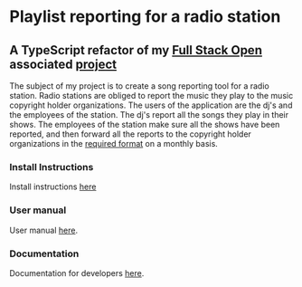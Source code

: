 # Playlist reporting for a radio station

## A TypeScript refactor of my [Full Stack Open](https://fullstackopen.com/en/) associated [project](https://github.com/teemukostamo/fullstack_harjoitustyo)

The subject of my project is to create a song reporting tool for a radio station. Radio stations are obliged to report the music they play to the music copyright holder organizations. The users of the application are the dj's and the employees of the station. The dj's report all the songs they play in their shows. The employees of the station make sure all the shows have been reported, and then forward all the reports to the copyright holder organizations in the [required format](https://www.gramex.fi//wp-content/uploads/2018/11/raportointiohje_kaupalliset_radiot_1_7_20091.pdf) on a monthly basis.

### Install Instructions

Install instructions [here](documentation/install_instructions.md)

### User manual

User manual [here](documentation/user_manual.md).

### Documentation

Documentation for developers [here](documentation/documentation.md).
